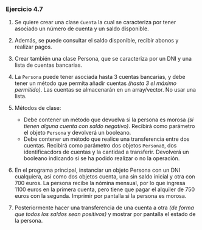 ### **Ejercicio 4.7**

1. Se quiere crear una clase `Cuenta` la cual se caracteriza por tener asociado un número de cuenta y un saldo disponible.

2. Además, se puede consultar el saldo disponible, recibir abonos y realizar pagos.

3. Crear también una clase Persona, que se caracteriza por un DNI y una lista de cuentas bancarias.

4. La `Persona` puede tener asociada hasta 3 cuentas bancarias, y debe tener un método que permita añadir cuentas *(hasta 3 el máximo permitido)*.  Las cuentas se almacenarán en un array/vector. No usar una lista.

5. Métodos de clase:

    * Debe contener un método que devuelva si la persona es morosa *(si tienen alguna cuenta con saldo negativo)*. Recibirá como parámetro el objeto `Persona` y devolverá un booleano.
    * Debe contener un método que realice una transferencia entre dos cuentas. Recibirá como parámetro dos objetos `PersonaB`, dos identificacdors de cuentas y la cantidad a transferir. Devolverá un booleano indicando si se ha podido realizar o no la operación.

6. En el programa principal, instanciar un objeto Persona con un DNI cualquiera, así como dos objetos cuenta, una sin saldo inicial y otra con 700 euros.
   La persona recibe la nómina mensual, por lo que ingresa 1100 euros en la primera cuenta, pero tiene que pagar el alquiler de 750 euros con la segunda.
   Imprimir por pantalla si la persona es morosa.

7. Posteriormente hacer una transferencia de una cuenta a otra *(de forma que todos los saldos sean positivos)* y mostrar por pantalla el estado de la persona.